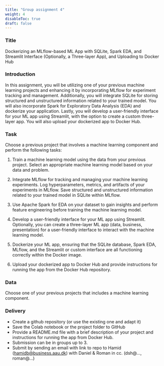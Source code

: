 ```yaml
---
title: "Group assignment 4"
weight: 4
disableToc: true
draft: false
---
```



### Title
Dockerizing an MLflow-based ML App with SQLite, Spark EDA, and Streamlit Interface (Optionally, a Three-layer App), and Uploading to Docker Hub

### Introduction
In this assignment, you will be utilizing one of your previous machine learning projects and enhancing it by incorporating MLflow for experiment tracking and management. Additionally, you will integrate SQLite for storing structured and unstructured information related to your trained model. You will also incorporate Spark for Exploratory Data Analysis (EDA) and dockerize your application. Lastly, you will develop a user-friendly interface for your ML app using Streamlit, with the option to create a custom three-layer app. You will also upload your dockerized app to Docker Hub.

### Task 
Choose a previous project that involves a machine learning component and perform the following tasks:

1. Train a machine learning model using the data from your previous project. Select an appropriate machine learning model based on your data and problem.

2. Integrate MLflow for tracking and managing your machine learning experiments. Log hyperparameters, metrics, and artifacts of your experiments in MLflow. Save structured and unstructured information related to your trained model in SQLite within MLflow.

3. Use Apache Spark for EDA on your dataset to gain insights and perform feature engineering before training the machine learning model.

4. Develop a user-friendly interface for your ML app using Streamlit. Optionally, you can create a three-layer ML app (data, business, presentation) for a user-friendly interface to interact with the machine learning model.

5. Dockerize your ML app, ensuring that the SQLite database, Spark EDA, MLflow, and the Streamlit or custom interface are all functioning correctly within the Docker image.

6. Upload your dockerized app to Docker Hub and provide instructions for running the app from the Docker Hub repository.

### Data
Choose one of your previous projects that includes a machine learning component.

### Delivery
* Create a github repository (or use the existing one and adapt it)
* Save the Colab notebook or the project folder to GitHub
* Provide a README.md file with a brief description of your project and instructions for running the app from Docker Hub.
* Submission can be in groups up to 3.
* Submit by sending an email with link to repo to Hamid (hamidb@business.aau.dk) with Daniel & Roman in cc. (dsh@..., roman@...)


